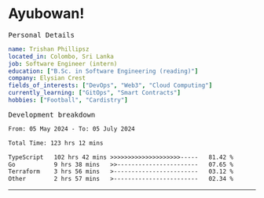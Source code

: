 # Ayubowan!

<samp>Personal Details</samp>

```yaml
name: Trishan Phillipsz
located_in: Colombo, Sri Lanka
job: Software Engineer (intern)
education: ["B.Sc. in Software Engineering (reading)"]
company: Elysian Crest
fields_of_interests: ["DevOps", "Web3", "Cloud Computing"]
currently_learning: ["GitOps", "Smart Contracts"]
hobbies: ["Football", "Cardistry"]
```

<samp>Development breakdown</samp>

<!--START_SECTION:waka-->

```txt
From: 05 May 2024 - To: 05 July 2024

Total Time: 123 hrs 12 mins

TypeScript   102 hrs 42 mins >>>>>>>>>>>>>>>>>>>>-----   81.42 %
Go           9 hrs 38 mins   >>-----------------------   07.65 %
Terraform    3 hrs 56 mins   >------------------------   03.12 %
Other        2 hrs 57 mins   >------------------------   02.34 %
```

<!--END_SECTION:waka-->

---
